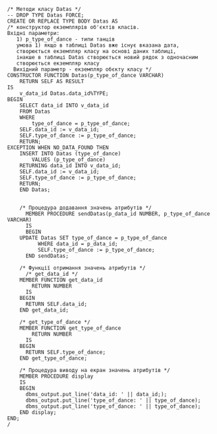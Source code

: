 	/* Методи класу Datas */
	-- DROP TYPE Datas FORCE;
	CREATE OR REPLACE TYPE BODY Datas AS 
    /* конструктор екземплярів об'єктів класів.
    Вхідні параметри:
	   1) p_type_of_dance - типи танців
	   умова 1) якщо в таблиці Datas вже існує вказана дата,
	   створюється екземпляр класу на основі даних таблиці,
	   інакше в таблиці Datas створюється новий рядок з одночасним
	   створюється екземпляр класу 
	  Вихідний параметр - екземпляр обєкту класу */
    CONSTRUCTOR FUNCTION Datas(p_type_of_dance VARCHAR) 
        RETURN SELF AS RESULT
    IS
        v_data_id Datas.data_id%TYPE;
    BEGIN
        SELECT data_id INTO v_data_id
        FROM Datas
        WHERE 
            type_of_dance = p_type_of_dance;
        SELF.data_id := v_data_id;
        SELF.type_of_dance := p_type_of_dance;
        RETURN;
    EXCEPTION WHEN NO_DATA_FOUND THEN
        INSERT INTO Datas (type_of_dance)
            VALUES (p_type_of_dance)
        RETURNING data_id INTO v_data_id;
        SELF.data_id := v_data_id;
        SELF.type_of_dance := p_type_of_dance;
        RETURN;
    	END Datas;
    
    
        /* Процедура додавання значень атрибутів */
	      MEMBER PROCEDURE sendDatas(p_data_id NUMBER, p_type_of_dance VARCHAR)
	      IS
	      BEGIN
        UPDATE Datas SET type_of_dance = p_type_of_dance
		      WHERE data_id = p_data_id;
		      SELF.type_of_dance := p_type_of_dance;
	      END sendDatas;
    
        /* Функції отримання значень атрибутів */
	      /* get_data_id */
        MEMBER FUNCTION get_data_id
	        RETURN NUMBER 
	      IS
        BEGIN
          RETURN SELF.data_id;
        END get_data_id;
        
        /* get_type_of_dance */
        MEMBER FUNCTION get_type_of_dance
	        RETURN NUMBER 
	      IS
        BEGIN
          RETURN SELF.type_of_dance;
        END get_type_of_dance;

        /* Процедура виводу на екран значень атрибутів */
        MEMBER PROCEDURE display 
        IS
        BEGIN 
          dbms_output.put_line('data_id: ' || data_id;);
          dbms_output.put_line('type_of_dance: ' || type_of_dance);
          dbms_output.put_line('type_of_dance: ' || type_of_dance);
        END display;
	END; 
	/

